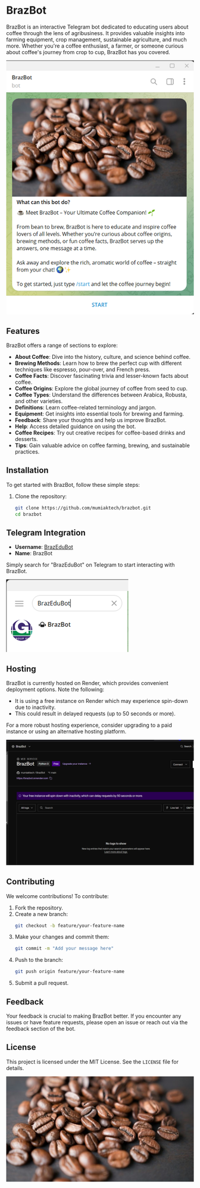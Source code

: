 # BrazBot

BrazBot is an interactive Telegram bot dedicated to educating users about coffee through the lens of agribusiness. It provides valuable insights into farming equipment, crop management, sustainable agriculture, and much more. Whether you're a coffee enthusiast, a farmer, or someone curious about coffee's journey from crop to cup, BrazBot has you covered.

![BrazBot](img/bot.png)

## Features

BrazBot offers a range of sections to explore:
- **About Coffee**: Dive into the history, culture, and science behind coffee.
- **Brewing Methods**: Learn how to brew the perfect cup with different techniques like espresso, pour-over, and French press.
- **Coffee Facts**: Discover fascinating trivia and lesser-known facts about coffee.
- **Coffee Origins**: Explore the global journey of coffee from seed to cup.
- **Coffee Types**: Understand the differences between Arabica, Robusta, and other varieties.
- **Definitions**: Learn coffee-related terminology and jargon.
- **Equipment**: Get insights into essential tools for brewing and farming.
- **Feedback**: Share your thoughts and help us improve BrazBot.
- **Help**: Access detailed guidance on using the bot.
- **Coffee Recipes**: Try out creative recipes for coffee-based drinks and desserts.
- **Tips**: Gain valuable advice on coffee farming, brewing, and sustainable practices.

## Installation

To get started with BrazBot, follow these simple steps:

1. Clone the repository:
   ```bash
   git clone https://github.com/mumiaktech/brazbot.git
   cd brazbot
   ```

## Telegram Integration

- **Username**: [BrazEduBot](https://t.me/BrazEduBot)  
- **Name**: BrazBot  

Simply search for "BrazEduBot" on Telegram to start interacting with BrazBot.

![BrazEduBot](img/search.png)

## Hosting

BrazBot is currently hosted on Render, which provides convenient deployment options. Note the following:
- It is using a free instance on Render which may experience spin-down due to inactivity.
- This could result in delayed requests (up to 50 seconds or more).

For a more robust hosting experience, consider upgrading to a paid instance or using an alternative hosting platform.

![Hosting Platform](img/hosting.png)

## Contributing

We welcome contributions! To contribute:
1. Fork the repository.
2. Create a new branch:
   ```bash
   git checkout -b feature/your-feature-name
   ```
3. Make your changes and commit them:
   ```bash
   git commit -m "Add your message here"
   ```
4. Push to the branch:
   ```bash
   git push origin feature/your-feature-name
   ```
5. Submit a pull request.

## Feedback

Your feedback is crucial to making BrazBot better. If you encounter any issues or have feature requests, please open an issue or reach out via the feedback section of the bot.

## License

This project is licensed under the MIT License. See the `LICENSE` file for details.

![Coffee Beans](img/coffee.jpg)
